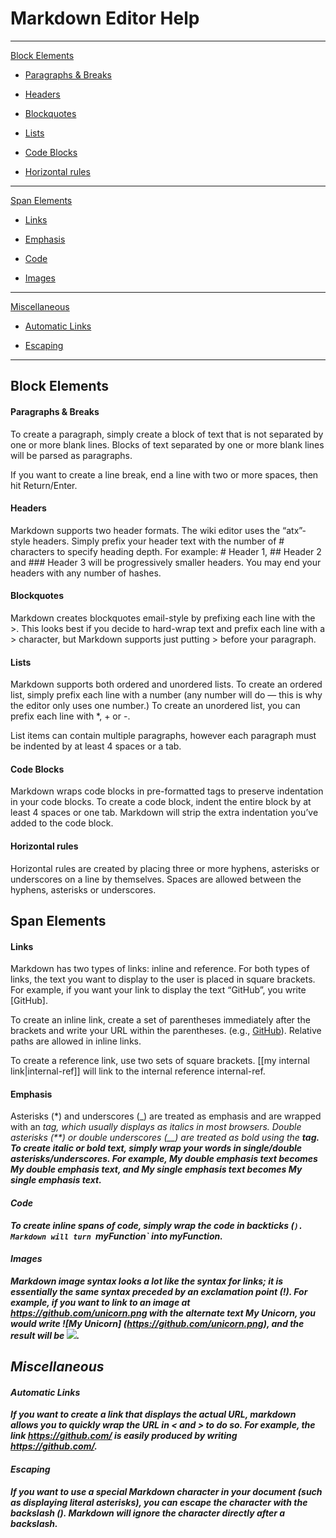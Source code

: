# Markdown Editor Help
---
[Block Elements](#block-elements)

* [Paragraphs & Breaks](#paragraphs-&-breaks)

* [Headers](#headers)

* [Blockquotes](#blockquotes)

* [Lists](#lists)

* [Code Blocks](#code-blocks)

* [Horizontal rules](#horizontal-rules)
---
[Span Elements](#span-elements)

* [Links](#links)

* [Emphasis](#emphasis)

* [Code](#code)

* [Images](#images)
---
[Miscellaneous](#miscellaneous)

* [Automatic Links](#automatic-links)

* [Escaping](#escaping)

---

## Block Elements

#### Paragraphs & Breaks
To create a paragraph, simply create a block of text that is not separated by one or more blank lines. Blocks of text separated by one or more blank lines will be parsed as paragraphs.

If you want to create a line break, end a line with two or more spaces, then hit Return/Enter.

#### Headers
Markdown supports two header formats. The wiki editor uses the “atx”-style headers. Simply prefix your header text with the number of # characters to specify heading depth. For example: # Header 1, ## Header 2 and ### Header 3 will be progressively smaller headers. You may end your headers with any number of hashes.

#### Blockquotes
Markdown creates blockquotes email-style by prefixing each line with the >. This looks best if you decide to hard-wrap text and prefix each line with a > character, but Markdown supports just putting > before your paragraph.

#### Lists
Markdown supports both ordered and unordered lists. To create an ordered list, simply prefix each line with a number (any number will do — this is why the editor only uses one number.) To create an unordered list, you can prefix each line with *, + or -.

List items can contain multiple paragraphs, however each paragraph must be indented by at least 4 spaces or a tab.

#### Code Blocks
Markdown wraps code blocks in pre-formatted tags to preserve indentation in your code blocks. To create a code block, indent the entire block by at least 4 spaces or one tab. Markdown will strip the extra indentation you’ve added to the code block.

#### Horizontal rules
Horizontal rules are created by placing three or more hyphens, asterisks or underscores on a line by themselves. Spaces are allowed between the hyphens, asterisks or underscores.

## Span Elements

#### Links
Markdown has two types of links: inline and reference. For both types of links, the text you want to display to the user is placed in square brackets. For example, if you want your link to display the text “GitHub”, you write [GitHub].

To create an inline link, create a set of parentheses immediately after the brackets and write your URL within the parentheses. (e.g., [GitHub](https://github.com/)). Relative paths are allowed in inline links.

To create a reference link, use two sets of square brackets. [[my internal link|internal-ref]] will link to the internal reference internal-ref.

#### Emphasis
Asterisks (*) and underscores (_) are treated as emphasis and are wrapped with an <em> tag, which usually displays as italics in most browsers. Double asterisks (**) or double underscores (__) are treated as bold using the <strong> tag. To create italic or bold text, simply wrap your words in single/double asterisks/underscores. For example, **My double emphasis text** becomes My double emphasis text, and *My single emphasis text* becomes My single emphasis text.

#### Code
To create inline spans of code, simply wrap the code in backticks (`). Markdown will turn `myFunction` into myFunction.

#### Images
Markdown image syntax looks a lot like the syntax for links; it is essentially the same syntax preceded by an exclamation point (!). For example, if you want to link to an image at https://github.com/unicorn.png with the alternate text My Unicorn, you would write ![My Unicorn] (https://github.com/unicorn.png), and the result will be ![](https://github.com/unicorn.png).

## Miscellaneous

#### Automatic Links
If you want to create a link that displays the actual URL, markdown allows you to quickly wrap the URL in < and > to do so. For example, the link https://github.com/ is easily produced by writing <https://github.com/>.

#### Escaping
If you want to use a special Markdown character in your document (such as displaying literal asterisks), you can escape the character with the backslash (\). Markdown will ignore the character directly after a backslash.

